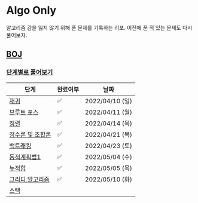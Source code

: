 # Algo Only

알고리즘 감을 잃지 않기 위해 푼 문제를 기록하는 리포. 이전에 푼 적 있는 문제도 다시 풀어보자.

## [BOJ](https://www.acmicpc.net/)

### [단계별로 풀어보기](https://www.acmicpc.net/step)

| 단계                                           | 완료여부                | 날짜             |
|----------------------------------------------|---------------------|----------------|
| [재귀](https://www.acmicpc.net/step/19)        | :white_check_mark:  | 2022/04/10 (일) |
| [브루트 포스](https://www.acmicpc.net/step/22)    | :white_check_mark:  | 2022/04/11 (월) |
| [정렬](https://www.acmicpc.net/step/9)         | :white_check_mark:  | 2022/04/14 (목) |
| [정수론 및 조합론](https://www.acmicpc.net/step/18) | :white_check_mark:  | 2022/04/21 (목) |
| [백트래킹](https://www.acmicpc.net/step/34)      | :white_check_mark:  | 2022/04/23 (토) |
| [동적계획법1](https://www.acmicpc.net/step/16)    | :white_check_mark:  | 2022/05/04 (수) |
| [누적합](https://www.acmicpc.net/step/48)       | :white_check_mark:  | 2022/05/05 (목) |
| [그리디 알고리즘](https://www.acmicpc.net/step/33)  | :white_check_mark:  | 2022/05/10 (화) |
| [스택](https://www.acmicpc.net/step/11)        |                     |                |


